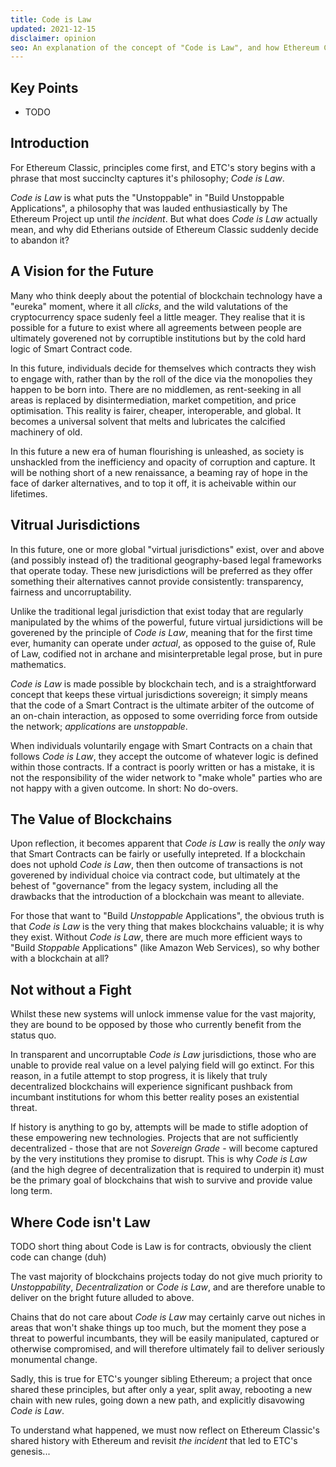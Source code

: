 ```yaml
---
title: Code is Law
updated: 2021-12-15
disclaimer: opinion
seo: An explanation of the concept of "Code is Law", and how Ethereum Classic is one of the few blockchain projects that allow this bright future to unfold.
---
```


## Key Points

- TODO

## Introduction

For Ethereum Classic, principles come first, and ETC's story begins with a phrase that most succinclty captures it's philosophy; _Code is Law_.

_Code is Law_ is what puts the "Unstoppable" in "Build Unstoppable Applications", a philosophy that was lauded enthusiastically by The Ethereum Project up until _the incident_. But what does _Code is Law_ actually mean, and why did Etherians outside of Ethereum Classic suddenly decide to abandon it?

## A Vision for the Future

Many who think deeply about the potential of blockchain technology have a "eureka" moment, where it all _clicks_, and the wild valutations of the cryptocurrency space sudenly feel a little meager. They realise that it is possible for a future to exist where all agreements between people are ultimately goverened not by corruptible institutions but by the cold hard logic of Smart Contract code.

In this future, individuals decide for themselves which contracts they wish to engage with, rather than by the roll of the dice via the monopolies they happen to be born into. There are no middlemen, as rent-seeking in all areas is replaced by disintermediation, market competition, and price optimisation. This reality is fairer, cheaper, interoperable, and global. It becomes a universal solvent that melts and lubricates the calcified machinery of old.

In this future a new era of human flourishing is unleashed, as society is unshackled from the inefficiency and opacity of corruption and capture. It will be nothing short of a new renaissance, a beaming ray of hope in the face of darker alternatives, and to top it off, it is acheivable within our lifetimes.

## Vitrual Jurisdictions

In this future, one or more global "virtual jurisdictions" exist, over and above (and possibly instead of) the traditional geography-based legal frameworks that operate today. These new jurisdictions will be preferred as they offer something their alternatives cannot provide consistently: transparency, fairness and uncorruptability.

Unlike the traditional legal jurisdiction that exist today that are regularly manipulated by the whims of the powerful, future virtual jursidictions will be goverened by the principle of _Code is Law_, meaning that for the first time ever, humanity can operate under _actual_, as opposed to the guise of, Rule of Law, codified not in archane and misinterpretable legal prose, but in pure mathematics.

_Code is Law_ is made possible by blockchain tech, and is a straightforward concept that keeps these virtual jurisdictions sovereign; it simply means that the code of a Smart Contract is the ultimate arbiter of the outcome of an on-chain interaction, as opposed to some overriding force from outside the network; _applications_ are _unstoppable_.

When individuals voluntarily engage with Smart Contracts on a chain that follows _Code is Law_, they accept the outcome of whatever logic is defined within those contracts. If a contract is poorly written or has a mistake, it is not the responsibility of the wider network to "make whole" parties who are not happy with a given outcome. In short: No do-overs.

## The Value of Blockchains

Upon reflection, it becomes apparent that _Code is Law_ is really the _only_ way that Smart Contracts can be fairly or usefully intepreted. If a blockchain does not uphold _Code is Law_, then then outcome of transactions is not goverened by individual choice via contract code, but ultimately at the behest of "governance" from the legacy system, including all the drawbacks that the introduction of a blockchain was meant to alleviate.

For those that want to "Build _Unstoppable_ Applications", the obvious truth is that _Code is Law_ is the very thing that makes blockchains valuable; it is why they exist. Without _Code is Law_, there are much more efficient ways to "Build _Stoppable_ Applications" (like Amazon Web Services), so why bother with a blockchain at all?

## Not without a Fight

Whilst these new systems will unlock immense value for the vast majority, they are bound to be opposed by those who currently benefit from the status quo.

In transparent and uncorruptable _Code is Law_ jurisdictions, those who are unable to provide real value on a level palying field will go extinct. For this reason, in a futile attempt to stop progress, it is likely that truly decentralized blockchains will experience significant pushback from incumbant institutions for whom this better reality poses an existential threat.

If history is anything to go by, attempts will be made to stifle adoption of these empowering new technologies. Projects that are not sufficiently decentralized - those that are not _Sovereign Grade_ - will become captured by the very institutions they promise to disrupt. This is why _Code is Law_ (and the high degree of decentralization that is required to underpin it) must be the primary goal of blockchains that wish to survive and provide value long term.

## Where Code isn't Law

TODO short thing about Code is Law is for contracts, obviously the client code can change (duh)

The vast majority of blockchains projects today do not give much priority to _Unstoppability_, _Decentralization_ or _Code is Law_, and are therefore unable to deliver on the bright future alluded to above.

Chains that do not care about _Code is Law_ may certainly carve out niches in areas that won't shake things up too much, but the moment they pose a threat to powerful incumbants, they will be easily manipulated, captured or otherwise compromised, and will therefore ultimately fail to deliver seriously monumental change.

Sadly, this is true for ETC's younger sibling Ethereum; a project that once shared these principles, but after only a year, split away, rebooting a new chain with new rules, going down a new path, and explicitly disavowing _Code is Law_.

To understand what happened, we must now reflect on Ethereum Classic's shared history with Ethereum and revisit _the incident_ that led to ETC's genesis...
